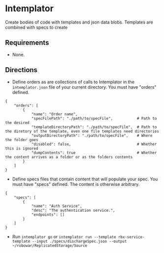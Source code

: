 # Intemplator

Create bodies of code with templates and json data blobs. Templates are combined with specs to create 

## Requirements

- None.

## Directions

- Define orders as are collections of calls to Intemplator in the `intemplator.json` file of your current directory. You must have "orders" defined.

```
{
    "orders": [
        {
            "name": "Order name",
            "specFilePath": "./path/to/specFile",           # Path to the desired
            "templateDirectoryPath": "./path/to/specFile",  # Path to the diretory of the template, even one file templates need directories
            "outputDirectoryPath": "./path/to/specFile",    # Where the folder goes
            "disabled": false,                              # Whether this is ignored
            "dumpContents": true                            # Whether the content arrives as a folder or as the folders contents
        }
    ]
}
```

- Define specs files that contain content that will populate your spec. You must have "specs" defined. The content is otherwise arbitrary.

```
{
    "specs": [
        {
            "name": "Auth Service",
            "desc": "The authentication service.",
            "endpoints": []
        }
    ]
}
```

- Run `intemplator go` or `intemplator run --template rbx-service-template --input ./specs/dischargeSpec.json --output ~/robowar/ReplicatedStorage/Source`
